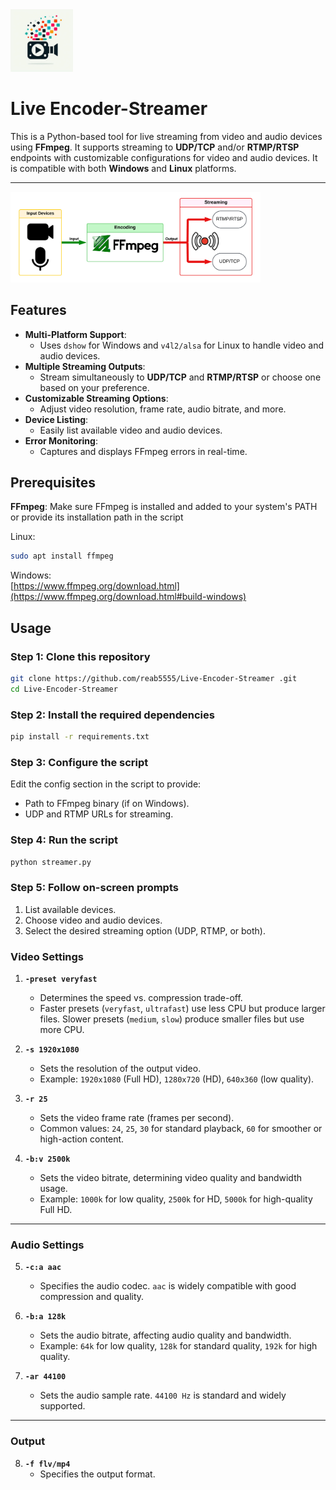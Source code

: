 <img src="appendix/icon.png" alt="Alt text for image1" width="100"/>

# Live Encoder-Streamer

This is a Python-based tool for live streaming from video and audio devices using **FFmpeg**. It supports streaming to **UDP/TCP** and/or **RTMP/RTSP** endpoints with customizable configurations for video and audio devices. It is compatible with both **Windows** and **Linux** platforms.

------------------------------------------------------------------------------------

<img src="appendix/workflow.png" alt="Alt text for image1" width="400"/>

## Features

- **Multi-Platform Support**:
  - Uses `dshow` for Windows and `v4l2/alsa` for Linux to handle video and audio devices.
- **Multiple Streaming Outputs**:
  - Stream simultaneously to **UDP/TCP** and **RTMP/RTSP** or choose one based on your preference.
- **Customizable Streaming Options**:
  - Adjust video resolution, frame rate, audio bitrate, and more.
- **Device Listing**:
  - Easily list available video and audio devices.
- **Error Monitoring**:
  - Captures and displays FFmpeg errors in real-time.

## Prerequisites
**FFmpeg**: Make sure FFmpeg is installed and added to your system's PATH or provide its installation path in the script

Linux:   
```bash
sudo apt install ffmpeg
```

Windows:   
[https://www.ffmpeg.org/download.html](https://www.ffmpeg.org/download.html#build-windows)

## Usage

### Step 1: Clone this repository

```bash
git clone https://github.com/reab5555/Live-Encoder-Streamer .git
cd Live-Encoder-Streamer 
```

### Step 2: Install the required dependencies
```bash
pip install -r requirements.txt
```

### Step 3: Configure the script
Edit the config section in the script to provide:   

- Path to FFmpeg binary (if on Windows).   
- UDP and RTMP URLs for streaming.   

### Step 4: Run the script
```bash
python streamer.py
```

### Step 5: Follow on-screen prompts
1. List available devices.   
2. Choose video and audio devices.   
3. Select the desired streaming option (UDP, RTMP, or both).   

### Video Settings

1. **`-preset veryfast`**
   - Determines the speed vs. compression trade-off.
   - Faster presets (`veryfast`, `ultrafast`) use less CPU but produce larger files. Slower presets (`medium`, `slow`) produce smaller files but use more CPU.

2. **`-s 1920x1080`**
   - Sets the resolution of the output video.
   - Example: `1920x1080` (Full HD), `1280x720` (HD), `640x360` (low quality).

3. **`-r 25`**
   - Sets the video frame rate (frames per second).
   - Common values: `24`, `25`, `30` for standard playback, `60` for smoother or high-action content.

4. **`-b:v 2500k`**
   - Sets the video bitrate, determining video quality and bandwidth usage.
   - Example: `1000k` for low quality, `2500k` for HD, `5000k` for high-quality Full HD.

---

### Audio Settings

5. **`-c:a aac`**
   - Specifies the audio codec. `aac` is widely compatible with good compression and quality.

6. **`-b:a 128k`**
   - Sets the audio bitrate, affecting audio quality and bandwidth.
   - Example: `64k` for low quality, `128k` for standard quality, `192k` for high quality.

7. **`-ar 44100`**
   - Sets the audio sample rate. `44100 Hz` is standard and widely supported.

---

### Output

8. **`-f flv/mp4`**
   - Specifies the output format.

